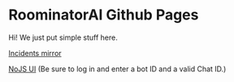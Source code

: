 # RoominatorAI Github Pages

Hi! We just put simple stuff here.

[Incidents mirror](https://roominatorai.github.io/incidents/)

[NoJS UI](https://api.roominator.xyz/nojs) (Be sure to log in and enter a bot ID and a valid Chat ID.)
